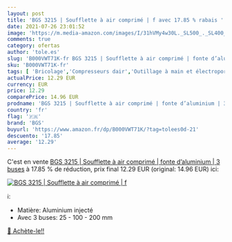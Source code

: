 ```yaml
---
layout: post
title: 'BGS 3215 | Soufflette à air comprimé | f avec 17.85 % rabais '
date: 2021-07-26 23:01:52
image: 'https://m.media-amazon.com/images/I/31hVMy4w30L._SL500_._SL400_.jpg'
comments: true
category: ofertas
author: 'tole.es'
slug: 'B000VWT71K-fr BGS 3215 | Soufflette à air comprimé | fonte d’aluminium |...'
sku: 'B000VWT71K-fr'
tags: [ 'Bricolage','Compresseurs dair','Outillage à main et électroportatif','Outillage électroportatif','bgs', ]
actualPrice: 12.29 EUR
currency: EUR
price: 12.29
comparePrice: 14.96 EUR
prodname: 'BGS 3215 | Soufflette à air comprimé | fonte d’aluminium | 3 buses'
country: 'fr'
flag: '🇫🇷'
brand: 'BGS'
buyurl: 'https://www.amazon.fr/dp/B000VWT71K/?tag=tolees0d-21'
descuento: '17.85'
average: '12.29'
---
```


C'est en vente [BGS 3215 | Soufflette à air comprimé | fonte d’aluminium | 3 buses](https://www.amazon.fr/dp/B000VWT71K/?tag=tolees0d-21)  à  17.85 % de réduction, prix final  12.29 EUR (original: 14.96 EUR) ici:

[![BGS 3215 | Soufflette à air comprimé | f](https://m.media-amazon.com/images/I/31hVMy4w30L._SL500_._SL400_.jpg)](https://www.amazon.fr/dp/B000VWT71K/?tag=tolees0d-21)

ℹ️:

- Matière: Aluminium injecté
- Avec 3 buses: 25 - 100 - 200 mm

[🛒 Achète-le!!](https://www.amazon.fr/dp/B000VWT71K/?tag=tolees0d-21)
